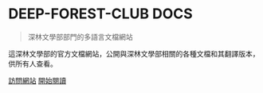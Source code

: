 <h1 id="cover-heading">
  DEEP-FOREST-CLUB DOCS
</h1>


> 深林文學部部門的多語言文檔網站

這深林文學部的官方文檔網站，公開與深林文學部相關的各種文檔和其翻譯版本，供所有人查看。


[訪問網站](https://deep-forest-club.wikidot.com/)
[開始閱讀](#select-localization-version)